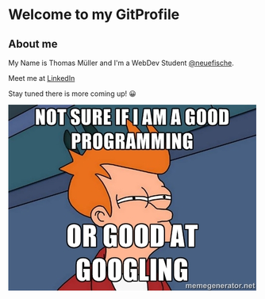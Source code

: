 # Welcome to my GitProfile
## About me
My Name is Thomas Müller and I'm a WebDev Student [@neuefische](https://www.neuefische.de/).



Meet me at [LinkedIn](https://www.linkedin.com/in/thomas-m%C3%BCller-6655b6220/)

Stay tuned there is more coming up! 😀

![Meme](./programming-or-googling.jpg)

<!--
**thomasmueller87/thomasmueller87** is a ✨ _special_ ✨ repository because its `README.md` (this file) appears on your GitHub profile.

Here are some ideas to get you started:

- 🔭 I’m currently working on ...
- 🌱 I’m currently learning ...
- 👯 I’m looking to collaborate on ...
- 🤔 I’m looking for help with ...
- 💬 Ask me about ...
- 📫 How to reach me: ...
- 😄 Pronouns: ...
- ⚡ Fun fact: ...
-->
